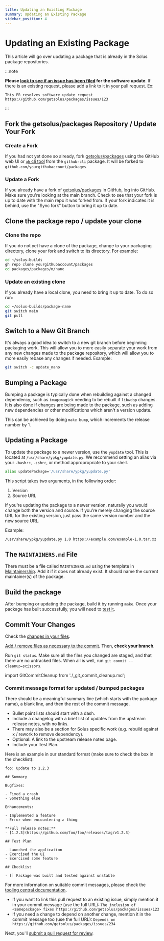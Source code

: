 ```yaml
---
title: Updating an Existing Package
summary: Updating an Existing Package
sidebar_position: 4
---
```


# Updating an Existing Package

This article will go over updating a package that is already in the Solus package repositories.

:::note

**Please [look to see if an issue has been filed](https://github.com/getsolus/packages/issues?q=label%3A%22Package+Request%22) for the software update**.
If there is an existing request, please add a link to it in your pull request. Ex:

```
This PR resolves software update request https://github.com/getsolus/packages/issues/123
```

:::


## Fork the getsolus/packages Repository / Update Your Fork

### Create a Fork

If you had not yet done so already, fork [getsolus/packages](https://github.com/getsolus/packages) using the GitHub web UI or [`gh` cli tool](https://cli.github.com/manual/gh_repo_fork) from the `github-cli` package. It will be forked to `github.com/yourgithubaccount/packages`.

### Update a Fork

If you already have a fork of [getsolus/packages](https://github.com/getsolus/packages) in GitHub, log into GitHub. Make sure you're looking at the main branch. Check to see that your fork is up to date with the main repo it was forked from. If your fork indicates it is behind, use the "Sync fork" button to bring it up to date.

## Clone the package repo / update your clone

### Clone the repo

If you do not yet have a clone of the package, change to your packaging directory, clone your fork and switch to its directory. For example:

```bash
cd ~/solus-builds
gh repo clone yourgithubaccount/packages
cd packages/packages/n/nano
```

### Update an existing clone

If you already have a local clone, you need to bring it up to date. To do so run:

```bash
cd ~/solus-builds/package-name
git switch main
git pull
```

## Switch to a New Git Branch

It's always a good idea to switch to a new git branch before beginning packaging work. This will allow you to more easily separate your work from any new changes made to the package repository, which will allow you to more easily rebase any changes if needed.
Example:

```bash
git switch -c update_nano
```

## Bumping a Package

Bumping a package is typically done when rebuilding against a changed dependency, such as `imagemagick` needing to be rebuilt if `libwebp` changes. It is also done if changes are being made to the package, such as adding new dependencies or other modifications which aren't a version update.

This can be achieved by doing `make bump`, which increments the release number by 1.

## Updating a Package

To update the package to a newer version, use the `yupdate` tool. This is located at `/usr/share/ypkg/yupdate.py`. We recommend setting an alias via your `.bashrc`, `.zshrc`, or method appropropriate to your shell.

```bash
alias updatePackage='/usr/share/ypkg/yupdate.py'
```

This script takes two arguments, in the following order:

1. Version
2. Source URL

If you're updating the package to a newer version, naturally you would change both the version and source. If you're merely changing the source URL for the existing version, just pass the same version number and the new source URL.

Example:

```bash
/usr/share/ypkg/yupdate.py 1.0 https://example.com/example-1.0.tar.xz
```

## The `MAINTAINERS.md` File

There must be a file called `MAINTAINERS.md` using the template in [Maintainership](procedures/maintainership.md). Add it if it does not already exist. It should name the current maintainer(s) of the package.

## Build the package

After bumping or updating the package, build it by running `make`.
Once your package has built successfully, you will need to [test it](testing-a-package).

## Commit Your Changes

Check the [changes in your files](git-basics#check-the-changes-in-your-files).

[Add / remove files as necessary to the commit](git-basics.md). Then, **check your branch**.

Run `git status`. Make sure all the files you changed are staged, and that there are no untracked files. When all is well, run `git commit --cleanup=scissors`.

import GitCommitCleanup from './_git_commit_cleanup.md';

<GitCommitCleanup/>

### Commit message format for updated / bumped packages

There should be a meaningful summary line (which starts with the package name), a blank line, and then the rest of the commit message.

- Bullet point lists should start with a dash.
- Include a changelog with a brief list of updates from the upstream release notes, with no links.
- There may also be a section for Solus specific work (e.g. rebuild against x / rework to remove dependency).
- Optional: A link to the upstream release notes page.
- Include your Test Plan.

Here is an example in our standard format (make sure to check the box in the checklist):

```
foo: Update to 1.2.3

## Summary

Bugfixes:

- Fixed a crash
- Something else

Enhancements:

- Implemented a feature
- Error when encountering a thing

**Full release notes:**
- [1.2.3](https://github.com/foo/foo/releases/tag/v1.2.3)

## Test Plan

- Launched the application
- Exercised the UI
- Exercised some feature

## Checklist

- [] Package was built and tested against unstable
```

For more information on suitable commit messages, please check the [tooling central documentation](https://github.com/solus-project/tooling-central/blob/master/README.rst#using-git).

- If you want to link this pull request to an existing issue, simply mention it in your commit message (use the full URL): `The inclusion of <somepackage> fixes https://github.com/getsolus/packages/issues/123`
- If you need a change to depend on another change, mention it in the commit message too (use the full URL): `Depends on https://github.com/getsolus/packages/issues/234`

Next, you'll [submit a pull request for review](submitting-a-pull-request.md).

